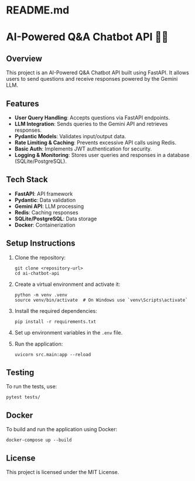 # README.md

# AI-Powered Q&A Chatbot API 🤖💬

## Overview
This project is an AI-Powered Q&A Chatbot API built using FastAPI. It allows users to send questions and receive responses powered by the Gemini LLM.

## Features
- **User Query Handling**: Accepts questions via FastAPI endpoints.
- **LLM Integration**: Sends queries to the Gemini API and retrieves responses.
- **Pydantic Models**: Validates input/output data.
- **Rate Limiting & Caching**: Prevents excessive API calls using Redis.
- **Basic Auth**: Implements JWT authentication for security.
- **Logging & Monitoring**: Stores user queries and responses in a database (SQLite/PostgreSQL).

## Tech Stack
- **FastAPI**: API framework
- **Pydantic**: Data validation
- **Gemini API**: LLM processing
- **Redis**: Caching responses
- **SQLite/PostgreSQL**: Data storage
- **Docker**: Containerization

## Setup Instructions
1. Clone the repository:
   ```
   git clone <repository-url>
   cd ai-chatbot-api
   ```

2. Create a virtual environment and activate it:
   ```
   python -m venv .venv
   source venv/bin/activate  # On Windows use `venv\Scripts\activate`
   ```

3. Install the required dependencies:
   ```
   pip install -r requirements.txt
   ```

4. Set up environment variables in the `.env` file.

5. Run the application:
   ```
   uvicorn src.main:app --reload
   ```

## Testing
To run the tests, use:
```
pytest tests/
```

## Docker
To build and run the application using Docker:
```
docker-compose up --build
```

## License
This project is licensed under the MIT License.